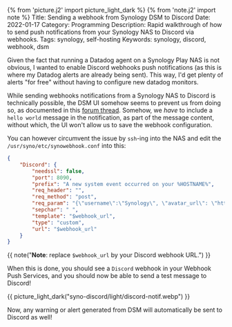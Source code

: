 {% from 'picture.j2' import picture_light_dark %}
{% from 'note.j2' import note %}
Title: Sending a webhook from Synology DSM to Discord
Date: 2022-01-17
Category: Programming
Description: Rapid walkthrough of how to send push notifications from your Synology NAS to Discord via webhooks.
Tags: synology, self-hosting
Keywords: synology, discord, webhook, dsm


Given the fact that running a Datadog agent on a Synology Play NAS is not obvious, I wanted to enable Discord webhooks push notifications (as this is where my Datadog alerts are already being sent). This way, I'd get plenty of alerts "for free" without having to configure new datadog monitors.

While sending webhooks notifications from a Synology NAS to Discord is technically possible, the DSM UI somehow seems to prevent us from doing so, as documented in this [forum thread](https://www.synoforum.com/threads/webhooks-to-post-alerts-messages-on-to-discord.6725/#post-32618). Somehow, we _have_ to include a `hello world` message in the notification, as part of the message content, without which, the UI won't allow us to save the webhook configuration.

You can however circumvent the issue by `ssh`-ing into the NAS and edit the `/usr/syno/etc/synowebhook.conf` into this:

```json
{
    "Discord": {
        "needssl": false,
        "port": 8090,
        "prefix": "A new system event occurred on your %HOSTNAME%",
        "req_header": "",
        "req_method": "post",
        "req_param": "{\"username\":\"Synology\", \"avatar_url\": \"https://play-lh.googleusercontent.com/HjbYWbXJ-6e6Cia-mBbHDSdontW1yE6MHMaXqlHW80CQegDOEPQ1HGACxvEpnqCUHgo\", \"embeds\": [{\"description\": \"@@TEXT@@\", \"title\": \"@@PREFIX@@\"}]}",
        "sepchar": " ",
        "template": "$webhook_url",
        "type": "custom",
        "url": "$webhook_url"
    }
}
```
{{ note("<b>Note</b>: replace `$webhook_url` by your Discord webhook URL.") }}

When this is done, you should see a `Discord` webhook in your Webhook Push Services, and you should now be able to send a test message to Discord!

{{ picture_light_dark("syno-discord/light/discord-notif.webp") }}

Now, any warning or alert generated from DSM will automatically be sent to Discord as well!